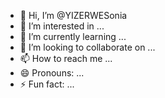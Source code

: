 - 👋 Hi, I’m @YIZERWESonia
- 👀 I’m interested in ...
- 🌱 I’m currently learning ...
- 💞️ I’m looking to collaborate on ...
- 📫 How to reach me ...
- 😄 Pronouns: ...
- ⚡ Fun fact: ...

<!---
YIZERWESonia/YIZERWESonia is a ✨ special ✨ repository because its `README.md` (this file) appears on your GitHub profile.
You can click the Preview link to take a look at your changes.
--->
